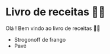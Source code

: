 # Livro de receitas :man_cook:

Olá ! Bem vindo ao livro de receitas :man_cook:

- Strogonoff de frango
- Pavé